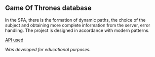 ## Game Of Thrones database

In the SPA, there is the formation of dynamic paths, the choice of the subject and obtaining more complete information from the server, error handling.
The project is designed in accordance with modern patterns.

[API used](https://anapioficeandfire.com/)

_Was developed for educational purposes._
